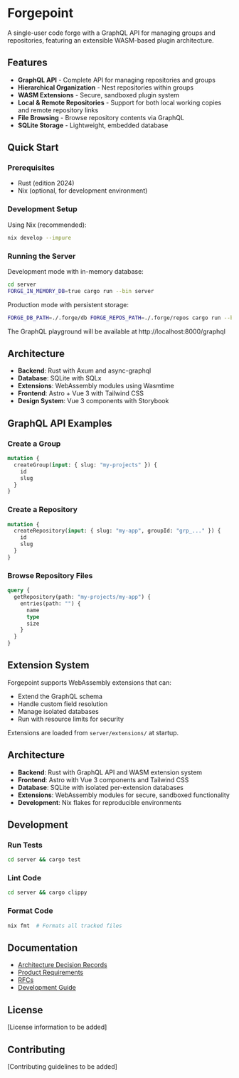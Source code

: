 # Forgepoint

A single-user code forge with a GraphQL API for managing groups and repositories, featuring an extensible WASM-based plugin architecture.

## Features

- **GraphQL API** - Complete API for managing repositories and groups
- **Hierarchical Organization** - Nest repositories within groups
- **WASM Extensions** - Secure, sandboxed plugin system
- **Local & Remote Repositories** - Support for both local working copies and remote repository links
- **File Browsing** - Browse repository contents via GraphQL
- **SQLite Storage** - Lightweight, embedded database

## Quick Start

### Prerequisites

- Rust (edition 2024)
- Nix (optional, for development environment)

### Development Setup

Using Nix (recommended):
```bash
nix develop --impure
```

### Running the Server

Development mode with in-memory database:
```bash
cd server
FORGE_IN_MEMORY_DB=true cargo run --bin server
```

Production mode with persistent storage:
```bash
FORGE_DB_PATH=./.forge/db FORGE_REPOS_PATH=./.forge/repos cargo run --bin server
```

The GraphQL playground will be available at http://localhost:8000/graphql

## Architecture

- **Backend**: Rust with Axum and async-graphql
- **Database**: SQLite with SQLx
- **Extensions**: WebAssembly modules using Wasmtime
- **Frontend**: Astro + Vue 3 with Tailwind CSS
- **Design System**: Vue 3 components with Storybook

## GraphQL API Examples

### Create a Group
```graphql
mutation {
  createGroup(input: { slug: "my-projects" }) {
    id
    slug
  }
}
```

### Create a Repository
```graphql
mutation {
  createRepository(input: { slug: "my-app", groupId: "grp_..." }) {
    id
    slug
  }
}
```

### Browse Repository Files
```graphql
query {
  getRepository(path: "my-projects/my-app") {
    entries(path: "") {
      name
      type
      size
    }
  }
}
```

## Extension System

Forgepoint supports WebAssembly extensions that can:
- Extend the GraphQL schema
- Handle custom field resolution
- Manage isolated databases
- Run with resource limits for security

Extensions are loaded from `server/extensions/` at startup.

## Architecture

- **Backend**: Rust with GraphQL API and WASM extension system
- **Frontend**: Astro with Vue 3 components and Tailwind CSS
- **Database**: SQLite with isolated per-extension databases
- **Extensions**: WebAssembly modules for secure, sandboxed functionality
- **Development**: Nix flakes for reproducible environments

## Development

### Run Tests
```bash
cd server && cargo test
```

### Lint Code
```bash
cd server && cargo clippy
```

### Format Code
```bash
nix fmt  # Formats all tracked files
```

## Documentation

- [Architecture Decision Records](docs/adrs/)
- [Product Requirements](docs/prds/)
- [RFCs](docs/rfcs/)
- [Development Guide](CLAUDE.md)

## License

[License information to be added]

## Contributing

[Contributing guidelines to be added]